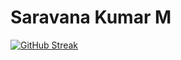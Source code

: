 # Saravana Kumar M
[![GitHub Streak](https://github-readme-streak-stats.herokuapp.com?user=kumar-github&show_icons=true)](https://git.io/streak-stats)
